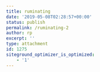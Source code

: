 ```yaml
---
title: ruminating
date: '2019-05-08T02:28:57+00:00'
status: publish
permalink: /ruminating-2
author: rp
excerpt: ''
type: attachment
id: 1275
siteground_optimizer_is_optimized:
    - '1'
---
```

<!DOCTYPE html PUBLIC "-//W3C//DTD HTML 4.0 Transitional//EN" "http://www.w3.org/TR/REC-html40/loose.dtd">
<?xml encoding="UTF-8">
